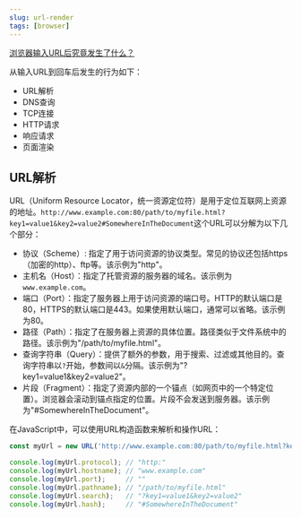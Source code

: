 ```yaml
---
slug: url-render
tags: [browser]
---
```


[浏览器输入URL后究竟发生了什么？](https://mp.weixin.qq.com/s/LCuu-CbgBGwxrKCRH1E58Q)

从输入URL到回车后发生的行为如下：
- URL解析
- DNS查询
- TCP连接
- HTTP请求
- 响应请求
- 页面渲染

## URL解析
URL（Uniform Resource Locator，统一资源定位符）是用于定位互联网上资源的地址。`http://www.example.com:80/path/to/myfile.html?key1=value1&key2=value2#SomewhereInTheDocument`这个URL可以分解为以下几个部分：
- 协议（Scheme）: 指定了用于访问资源的协议类型。常见的协议还包括https（加密的http）、ftp等。该示例为"http"。
- 主机名（Host）：指定了托管资源的服务器的域名。该示例为`www.example.com`。
- 端口（Port）：指定了服务器上用于访问资源的端口号。HTTP的默认端口是80，HTTPS的默认端口是443。如果使用默认端口，通常可以省略。该示例为80。
- 路径（Path）：指定了在服务器上资源的具体位置。路径类似于文件系统中的路径。该示例为"/path/to/myfile.html"。
- 查询字符串（Query）：提供了额外的参数，用于搜索、过滤或其他目的。查询字符串以`?`开始，参数间以`&`分隔。该示例为"?key1=value1&key2=value2"。
- 片段（Fragment）：指定了资源内部的一个锚点（如网页中的一个特定位置）。浏览器会滚动到锚点指定的位置。片段不会发送到服务器。该示例为"#SomewhereInTheDocument"。

在JavaScript中，可以使用URL构造函数来解析和操作URL：
```js
const myUrl = new URL('http://www.example.com:80/path/to/myfile.html?key1=value1&key2=value2#SomewhereInTheDocument');

console.log(myUrl.protocol); // "http:"
console.log(myUrl.hostname); // "www.example.com"
console.log(myUrl.port);     // ""
console.log(myUrl.pathname); // "/path/to/myfile.html"
console.log(myUrl.search);   // "?key1=value1&key2=value2"
console.log(myUrl.hash);     // "#SomewhereInTheDocument"
```

